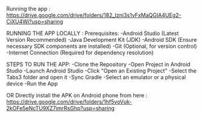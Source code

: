 Running the app :
https://drive.google.com/drive/folders/182_lzni3s1vFxMaQGIA4UEg2-CjXU4Wi?usp=sharing

RUNNING THE APP LOCALLY :
Prerequisites:
-Android Studio (Latest Version Recommended)
-Java Development Kit (JDK)
-Android SDK (Ensure necessary SDK components are installed)
-Git (Optional, for version control)
-Internet Connection (Required for dependency resolution)


STEPS TO RUN THE APP:
-Clone the Repository
-Open Project in Android Studio
-Launch Android Studio
-Click "Open an Existing Project"
-Select the Tabs3 folder and open it
-Sync Gradle
-Select an emulator or a physical device
-Run the App

OR
Directly install the APK on Android phone from here : https://drive.google.com/drive/folders/1hf5voVuk-2kOFe5eNcTU9XZ7imrRsGhp?usp=sharing
